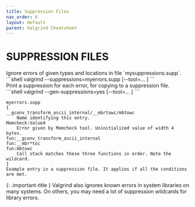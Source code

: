 ```yaml
---
title: Suppression Files
nav_order: 6
layout: default
parent: Valgrind Cheatsheet
---
```


# **SUPPRESSION FILES**

<div class="code-example" markdown="1">
Ignore errors of given types and locations in file `mysuppressions.supp`.
</div>
```shell
valgrind --suppressions=myerrors.supp [--tool=... ]
```
 
<div class="code-example" markdown="1">
Print a suppression for each error, for copying to a suppression file.
</div>
```shell
valgrind --gen-suppressions=yes [--tool=... ]
```

```shell
myerrors.supp
{
__gconv_transform_ascii_internal/__mbrtowc/mbtowc
    Name identifying this entry.
Memcheck:Value4
    Error given by Memcheck tool. Uninitialized value of width 4 bytes.
fun:__gconv_transform_ascii_internal
fun:__mbr*toc
fun:mbtowc
    Call stack matches these three functions in order. Note the wildcard.
}
Example entry in a suppression file. It applies if all the conditions are met.
```

{: .important-title }
Valgrind also ignores known errors in system libraries on many systems. On others, you may need a lot of suppression wildcards for library errors.
